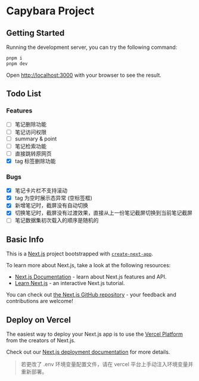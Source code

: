 # Capybara Project

## Getting Started

Running the development server, you can try the following command:

```bash
pnpm i
pnpm dev
```

Open [http://localhost:3000](http://localhost:3000) with your browser to see the result.

## Todo List

### Features

- [ ] 笔记删除功能
- [ ] 笔记访问权限
- [ ] summary & point
- [ ] 笔记检索功能
- [ ] 直接跳转原网页
- [x] tag 标签删除功能

### Bugs

- [x] 笔记卡片栏不支持滚动
- [x] tag 为空时展示态异常 (空标签框)
- [x] 新增笔记时，截屏没有自动切换
- [x] 切换笔记时，截屏没有过渡效果，直接从上一份笔记截屏切换到当前笔记截屏
- [ ] 笔记数据集初次载入的顺序是随机的

## Basic Info

This is a [Next.js](https://nextjs.org) project bootstrapped with [`create-next-app`](https://nextjs.org/docs/app/api-reference/cli/create-next-app).

To learn more about Next.js, take a look at the following resources:

- [Next.js Documentation](https://nextjs.org/docs) - learn about Next.js features and API.
- [Learn Next.js](https://nextjs.org/learn) - an interactive Next.js tutorial.

You can check out [the Next.js GitHub repository](https://github.com/vercel/next.js) - your feedback and contributions are welcome!

## Deploy on Vercel

The easiest way to deploy your Next.js app is to use the [Vercel Platform](https://vercel.com/new?utm_medium=default-template&filter=next.js&utm_source=create-next-app&utm_campaign=create-next-app-readme) from the creators of Next.js.

Check out our [Next.js deployment documentation](https://nextjs.org/docs/app/building-your-application/deploying) for more details.

> 若更改了 .env 环境变量配置文件，请在 vercel 平台上手动注入环境变量并重新部署。
